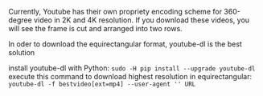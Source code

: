 Currently, Youtube has their own propriety encoding scheme for 360-degree video in 2K and 4K resolution. 
If you download these videos, you will see the frame is cut and arranged into two rows.

In oder to download the equirectangular format, youtube-dl is the best solution

install youtube-dl with Python:
`sudo -H pip install --upgrade youtube-dl`
execute this command to download highest resolution in equirectangular:
`youtube-dl -f bestvideo[ext=mp4] --user-agent '' URL`
